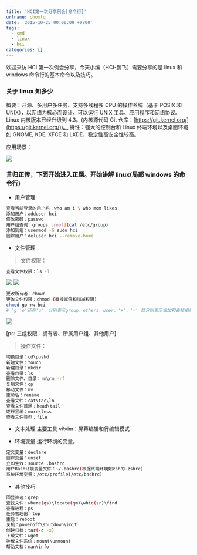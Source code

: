 ```yaml
---
title: 'HCI第一次分享例会[命令行]'
urlname: chomfq
date: '2015-10-25 00:00:00 +0800'
tags:
  - cmd
  - linux
  - hci
categories: []
---
```


欢迎来访 HCI 第一次例会分享，今天小编（HCI-鹏飞）需要分享的是 linux 和 windows 命令行的基本命令以及技巧。

### 关于 linux 知多少

概要：开源、多用户多任务、支持多线程多 CPU 的操作系统（基于 POSIX 和 UNIX），以网络为核心而设计，可以运行 UNIX 工具、应用程序和网络协议。Linux 内核版本已经升级到 4.3。(内核源代码 Git 仓库：[https://git.kernel.org/](https://git.kernel.org/))。
特性：强大的控制台和 Linux 终端环境以及桌面环境如 GNOME, KDE, XFCE 和 LXDE，稳定性高安全性较高。

<!-- more -->

应用场景：

![](https://cdn.yuque.com/yuque/0/2018/png/103147/1530282614096-ab87ccb8-d840-4f46-8e0b-d854f6f28999.png#width=442)

### 言归正传，下面开始进入正题。开始讲解 linux(局部 windows 的命令行)

- 用户管理

```bash
查看当前登录的用户名：who am i \ who mom likes
添加用户：adduser hci
修改密码：passwd
用户组查询：groups [root](cat /etc/group)
添加到组：usermod -G sudo hci
删除用户：deluser hci --remove-home
```

- 文件管理

> 文件权限：

```bash
查看文件权限：ls -l
```

![](https://cdn.yuque.com/yuque/0/2018/png/103147/1530282638549-5e6ff30a-676f-4162-a8af-fb1b07a735cc.png#width=747)
![](https://cdn.yuque.com/yuque/0/2018/png/103147/1530282646577-acd64bd4-6eaa-41dc-a9e4-5c4627293458.png#width=528)

```bash
更改所有者：chown
更改文件权限：chmod (直接赋值和加减权限)
chmod go-rw hci
# 'g''o'还有'u'，分别表示group，others，user，'+'，'-' 就分别表示增加和去掉相应的权限
```

![](https://cdn.yuque.com/yuque/0/2018/png/103147/1530282661213-c3bd0152-16ce-4546-9a6c-4a0b1cb83833.png#width=747)

[ps: 三组权限：拥有者、所属用户组、其他用户]

> 操作文件：

```bash
切换目录：cd\pushd
新建文件：touch
新建目录：mkdir
查看目录：ls
删除文件、目录：rm\rm -rf
复制文件：cp
移动文件：mv
重命名：rename
查看文件：cat\tac\ln
查看文件首尾：head\tail
逐行显示：more\less
查看文件类型：file
```

- 文本处理
  主要工具 vi\vim：屏幕编辑和行编辑模式

- 环境变量
  运行环境的变量。

```bash
定义变量：declare
删除变量：unset
立即生效：source .bashrc
用户Bash环境变量文件：~/.bashrc(根据终端环境如zsh的.zshrc)
系统环境变量：/etc/profile(/etc/bashrc)
```

- 其他技巧

```bash
回显筛选：grep
查找文件：where(qs)\locate(qm)\whic(sr)\find
查看进程：ps
任务管理器：top
重启：reboot
关机：poweroff\shutdown\init
创建归档：tar(-c -x)
下载文件：wget
挂载文件系统：mount\unmount
帮助文档：man\info
```
